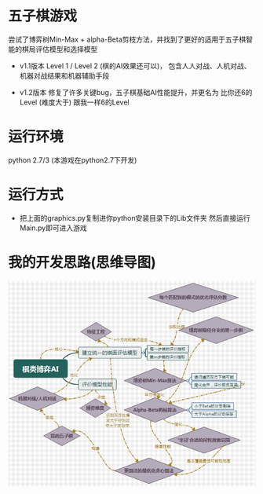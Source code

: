 # 五子棋游戏
尝试了博弈树Min-Max + alpha-Beta剪枝方法，并找到了更好的适用于五子棋智能的棋局评估模型和选择模型

* v1.1版本 Level 1 / Level 2 (棋的AI效果还可以)，
包含人人对战、人机对战、机器对战结果和机器辅助手段

* v1.2版本 修复了许多关键bug，五子棋基础AI性能提升，并更名为 比你还6的Level (难度大于) 跟我一样6的Level 

# 运行环境
python 2.7/3 (本游戏在python2.7下开发)

# 运行方式
- 把上面的graphics.py复制进你python安装目录下的Lib文件夹
然后直接运行Main.py即可进入游戏

# 我的开发思路(思维导图)
![游戏基础AI](dev.png)